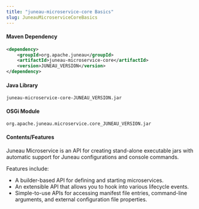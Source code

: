 ```yaml
---
title: "juneau-microservice-core Basics"
slug: JuneauMicroserviceCoreBasics
---
```


#### Maven Dependency

```xml
<dependency>
    <groupId>org.apache.juneau</groupId>
    <artifactId>juneau-microservice-core</artifactId>
    <version>JUNEAU_VERSION</version>
</dependency>
```

#### Java Library

```text
juneau-microservice-core-JUNEAU_VERSION.jar
```

#### OSGi Module

```text
org.apache.juneau.microservice.core_JUNEAU_VERSION.jar
```

#### Contents/Features

Juneau Microservice is an API for creating stand-alone executable jars with automatic support for Juneau configurations
and console commands.

Features include:

- A builder-based API for defining and starting microservices.
- An extensible API that allows you to hook into various lifecycle events.
- Simple-to-use APIs for accessing manifest file entries, command-line arguments, and external configuration file properties.
